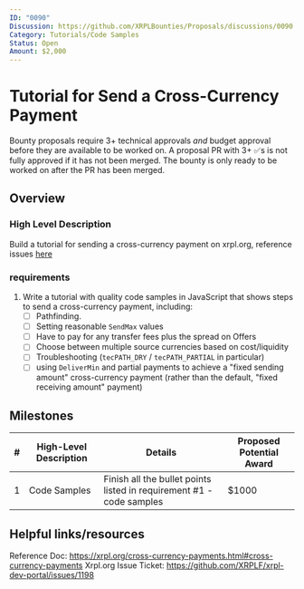 ```yaml
---
ID: "0090"
Discussion: https://github.com/XRPLBounties/Proposals/discussions/0090
Category: Tutorials/Code Samples 
Status: Open
Amount: $2,000
---
```



# Tutorial for Send a Cross-Currency Payment
Bounty proposals require 3+ technical approvals _and_ budget approval before they are available to be worked on. A proposal PR with 3+ ✅s is not fully approved if it has not been merged. The bounty is only ready to be worked on after the PR has been merged.

## Overview

### High Level Description
Build a tutorial for sending a cross-currency payment on xrpl.org, reference issues [here](https://github.com/XRPLF/xrpl-dev-portal/issues/1198)

### requirements
1. Write a tutorial with quality code samples in JavaScript that shows steps to send a cross-currency payment, including: 
    - [ ] Pathfinding.
    - [ ] Setting reasonable `SendMax` values
    - [ ] Have to pay for any transfer fees plus the spread on Offers
    - [ ] Choose between multiple source currencies based on cost/liquidity
    - [ ] Troubleshooting (`tecPATH_DRY` / `tecPATH_PARTIAL` in particular)
    - [ ] using `DeliverMin` and partial payments to achieve a "fixed sending amount" cross-currency payment (rather than the default, "fixed receiving amount" payment)

## Milestones

| # | High-Level Description | Details | Proposed Potential Award |
| --- | --- | --- | --- |
| 1 | Code Samples | Finish all the bullet points listed in requirement #1 - code samples  | $1000|


## Helpful links/resources
Reference Doc: https://xrpl.org/cross-currency-payments.html#cross-currency-payments
Xrpl.org Issue Ticket: https://github.com/XRPLF/xrpl-dev-portal/issues/1198